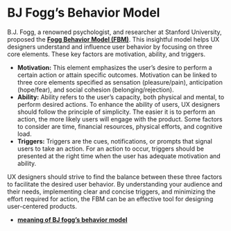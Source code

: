 # BJ Fogg’s Behavior Model

B.J. Fogg, a renowned psychologist, and researcher at Stanford University, proposed the **[Fogg Behavior Model (FBM)](https://www.behaviormodel.org/)**. This insightful model helps UX designers understand and influence user behavior by focusing on three core elements. These key factors are motivation, ability, and triggers.

- **Motivation:** This element emphasizes the user’s desire to perform a certain action or attain specific outcomes. Motivation can be linked to three core elements specified as sensation (pleasure/pain), anticipation (hope/fear), and social cohesion (belonging/rejection).
- **Ability:** Ability refers to the user’s capacity, both physical and mental, to perform desired actions. To enhance the ability of users, UX designers should follow the principle of simplicity. The easier it is to perform an action, the more likely users will engage with the product. Some factors to consider are time, financial resources, physical efforts, and cognitive load.
- **Triggers:** Triggers are the cues, notifications, or prompts that signal users to take an action. For an action to occur, triggers should be presented at the right time when the user has adequate motivation and ability.

UX designers should strive to find the balance between these three factors to facilitate the desired user behavior. By understanding your audience and their needs, implementing clear and concise triggers, and minimizing the effort required for action, the FBM can be an effective tool for designing user-centered products.

- **[meaning of BJ fogg’s behavior model](https://behaviormodel.org/)**
